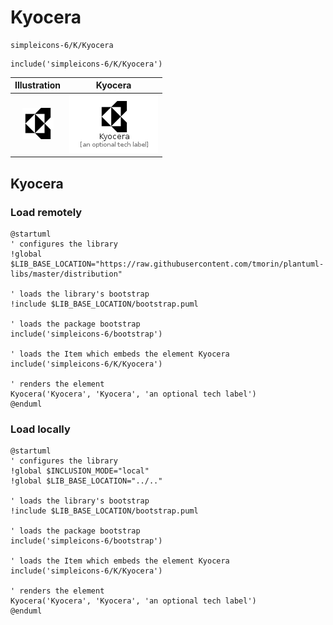 # Kyocera


```text
simpleicons-6/K/Kyocera
```

```text
include('simpleicons-6/K/Kyocera')
```



| Illustration | Kyocera |
| :---: | :---: |
| ![illustration for Illustration](../../simpleicons-6/K/Kyocera.png) | ![illustration for Kyocera](../../simpleicons-6/K/Kyocera.Local.png) |




## Kyocera

### Load remotely
```plantuml
@startuml
' configures the library
!global $LIB_BASE_LOCATION="https://raw.githubusercontent.com/tmorin/plantuml-libs/master/distribution"

' loads the library's bootstrap
!include $LIB_BASE_LOCATION/bootstrap.puml

' loads the package bootstrap
include('simpleicons-6/bootstrap')

' loads the Item which embeds the element Kyocera
include('simpleicons-6/K/Kyocera')

' renders the element
Kyocera('Kyocera', 'Kyocera', 'an optional tech label')
@enduml
```

### Load locally
```plantuml
@startuml
' configures the library
!global $INCLUSION_MODE="local"
!global $LIB_BASE_LOCATION="../.."

' loads the library's bootstrap
!include $LIB_BASE_LOCATION/bootstrap.puml

' loads the package bootstrap
include('simpleicons-6/bootstrap')

' loads the Item which embeds the element Kyocera
include('simpleicons-6/K/Kyocera')

' renders the element
Kyocera('Kyocera', 'Kyocera', 'an optional tech label')
@enduml
```

